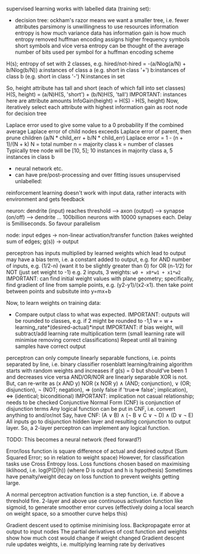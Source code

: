 <!-- SPDX-License-Identifier: zlib-acknowledgement -->
supervised learning works with labelled data (training set):
- decision tree:
  ockham's razor means we want a smaller tree, i.e. fewer attributes
  parsimony is unwillingness to use resources
  information entropy is how much variance data has
  information gain is how much entropy removed
  huffman encoding assigns higher frequency symbols short symbols and vice versa
  entropy can be thought of the average number of bits used per symbol for a huffman encoding scheme

H(s); entropy of set with 2 classes, e.g. hired/not-hired  = -(a/Nlog(a/N) + b/Nlog(b/N))
a:instances of class a (e.g. short in class '+')
b:instances of class b (e.g. short in class '-')
N:instances in set

So, height attribute has tall and short (each of which fall into set classes)
H(S, height) = (a/N)H(S, 'short') + (b/N)H(S, 'tall')
IMPORTANT: instances here are attribute amounts
InfoGain(height) = H(S) - H(S, height)
Now, iteratively select each attribute with highest information gain as root node for decision tree

Laplace error used to give some value to a 0 probability
If the combined average Laplace error of child nodes exceeds Laplace error of parent, then prune children
(a/N * child_err + b/N * child_err)
Laplace error = 1 - (n + 1)/(N + k)
N = total number
n = majority class
k = number of classes
Typically tree node will be [10, 5]; 10 instances in majority class a, 5 instances in class b

- neural network etc.
- can have pre/post-processing and over fitting issues
unsupervised unlabelled:

reinforcement learning doesn't work with input data, rather interacts with environment and gets feedback

neuron:
dendrite (input) reaches threshold --> axon (output) --> synapse (on/off) --> dendrite ...
100billion neurons with 10000 synapses each. Delay is 5milliseconds. So favour parallelism

node:
input edges -> non-linear activation/transfer function (takes weighted sum of edges; g(s)) -> output

perceptron has inputs multiplied by learned weights which lead to output
may have a bias term, i.e. a constant added to output, 
e.g. for AND number of inputs, e.g. (1/2-n) (want it to be slightly greater than 0)
     for OR (n-1/2)
     for NOT (just set weight to -1)
e.g. 2 inputs, 3 weights: `w0 + x0*w1 + x1*w2`
IMPORTANT: can find initial weight values with plane geometry;
specifically, find gradient of line from sample points, e.g. (y2-y1)/(x2-x1).
then take point between points and subsitute into y=mx+b

Now, to learn weights on training data:
* Compare output class to what was expected.
  IMPORTANT: outputs will be rounded to  classes, e.g. if 2 might be rounded to -1,1
  w = w + learning_rate*(desired-actual)*input
  IMPORTANT: if bias weight, will subtract/add learning rate multiplication term
  (small learning rate will minimise removing correct classifications)
  Repeat until all training samples have correct output

perceptron can only compute linearly separable functions, i.e. points separated by line, i.e. binary classifier
rosenblatt learning/training algorithm starts with random weights and increases if g(s) = 0 but should've been 1 and decreases vice versa
AND/OR/NOR are linearly separable
XOR is not. But, can re-write as (x AND y) NOR (x NOR y)
∧ (AND; conjunction), ∨ (OR; disjunction), ¬ (NOT; negation), ⇒ (only false if 'true⇒ false'; implication), ⇔ (identical; biconditional)
IMPORTANT: implication not casual relationship; needs to be checked
Conjunctive Normal Form (CNF) is conjunction of disjunction terms
Any logical function can be put in CNF, i.e. convert anything to and/or/not
Say, have CNF: (A ∨ B) ∧ (¬ B ∨ C ∨ ¬ D) ∧ (D ∨ ¬ E)
All inputs go to disjunction hidden layer and resulting conjunction to output layer.
So, a 2-layer perceptron can implement any logical function.

TODO: This becomes a neural network (feed forward?)

Error/loss function is square difference of actual and desired output (Sum Squared Error; so in relation to weight space)
However, for classification tasks use Cross Entropy loss.
Loss functions chosen based on maximising liklihood, i.e. log(P(D|h)) (where D is output and h is hypothesis)
Sometimes have penalty/weight decay on loss function to prevent weights getting large. 

A normal perceptron activation function is a step function, i.e. if above a threshold fire.
2-layer and above use continuous activation function like sigmoid, to generate smoother error curves
(effectively doing a local search on weight space, so a smoother curve helps this)

Gradient descent used to optimise minimising loss. Backpropagate error at output to input nodes
The partial derivatives of cost function and weights show how much cost would change if weight changed
Gradient descent rule updates weights, i.e. multiplying learning rate by derivatives
